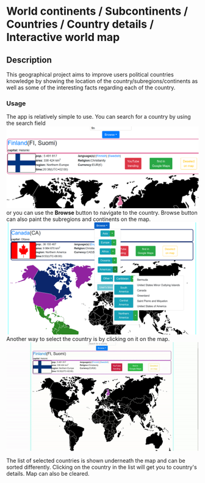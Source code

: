 # World continents / Subcontinents / Countries / Country details / Interactive world map
## Description
This geographical project aims to improve users political countries knowledge by showing the location of the country/subregions/continents as well as some of the interesting facts regarding each of the country.
### Usage
The app is relatively simple to use. You can search for a country by using the search field
![Image of search by filter](/docs/pics/filter.png "filter")
or you can use the <b>Browse</b> button to navigate to the country. Browse button can also paint the subregions and continents on the map.
![Image of search by filter](/docs/pics/browse.png "browse")
Another way to select the country is by clicking on it on the map.
![Image of search by filter](/docs/pics/click.gif "click")

The list of selected countries is shown underneath the map and can be sorted differently. Clicking on the country in the list will get you to country's details. Map can also be cleared.
